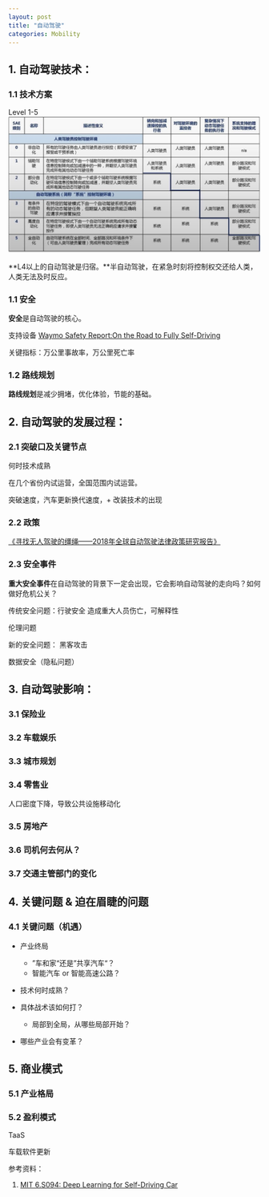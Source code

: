 ```yaml
---
layout: post
title: "自动驾驶"
categories: Mobility
---
```

## 1. 自动驾驶技术：
### 1.1 技术方案
Level 1-5
![](/img/tencent_automobile.jpeg)

**L4以上的自动驾驶是归宿。**半自动驾驶，在紧急时刻将控制权交还给人类，人类无法及时反应。

### 1.1 安全
**安全**是自动驾驶的核心。

支持设备
[Waymo Safety Report:On the Road to Fully Self-Driving](https://storage.googleapis.com/sdc-prod/v1/safety-report/Safety%20Report%202018.pdf)

关键指标：万公里事故率，万公里死亡率

### 1.2 路线规划
**路线规划**是减少拥堵，优化体验，节能的基础。

## 2. 自动驾驶的发展过程：
### 2.1 突破口及关键节点
何时技术成熟

在几个省份内试运营，全国范围内试运营。

突破速度，汽车更新换代速度，+ 改装技术的出现

### 2.2 政策
[《寻找无人驾驶的缰绳——2018年全球自动驾驶法律政策研究报告》](http://hxiaom.github.io/mobility/2018/09/16/Tencent-automobile.html)

### 2.3 安全事件

**重大安全事件**在自动驾驶的背景下一定会出现，它会影响自动驾驶的走向吗？如何做好危机公关？

传统安全问题：行驶安全
造成重大人员伤亡，可解释性

伦理问题

新的安全问题：
黑客攻击

数据安全（隐私问题）

## 3. 自动驾驶影响：

### 3.1 保险业

### 3.2 车载娱乐

### 3.3 城市规划

### 3.4 零售业
人口密度下降，导致公共设施移动化

### 3.5 房地产

### 3.6 司机何去何从？

### 3.7 交通主管部门的变化

## 4. 关键问题 & 迫在眉睫的问题

### 4.1 关键问题（机遇）

- 产业终局
    - ”车和家“还是”共享汽车“？
    - 智能汽车 or 智能高速公路？

- 技术何时成熟？

- 具体战术该如何打？
    - 局部到全局，从哪些局部开始？

- 哪些产业会有变革？


## 5. 商业模式

### 5.1 产业格局

### 5.2 盈利模式

TaaS

车载软件更新



参考资料：
1. [MIT 6.S094: Deep Learning for Self-Driving Car](https://selfdrivingcars.mit.edu/)